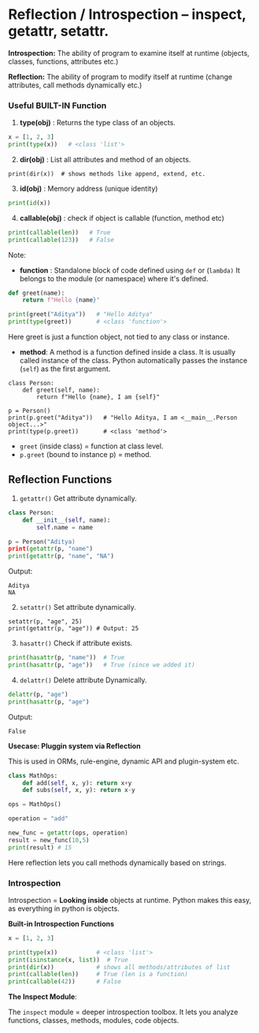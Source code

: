 # Reflection / Introspection – inspect, getattr, setattr.

**Introspection:** The ability of program to examine itself at runtime
(objects, classes, functions, attributes etc.)

**Reflection:** The ability of program to modify itself at runtime (change attributes, 
call methods dynamically etc.)


### Useful BUILT-IN Function
1. **type(obj)** : Returns the type class of an objects.
```python
x = [1, 2, 3]
print(type(x))   # <class 'list'>
```
2. **dir(obj)** : List all attributes and method of an objects.
```
print(dir(x))  # shows methods like append, extend, etc.
```
3. **id(obj)** : Memory address (unique identity)
```python
print(id(x))
```
4. **callable(obj)** : check if object is callable (function, method etc)
```python
print(callable(len))   # True
print(callable(123))   # False
```
Note:
- **function** : Standalone block of code defined using `def` or (`lambda)`
It belongs to the module (or namespace) where it's defined.
```python
def greet(name):
    return f"Hello {name}"

print(greet("Aditya"))   # "Hello Aditya"
print(type(greet))       # <class 'function'>
```
Here greet is just a function object, not tied to any class or instance.

- **method**: A method is a function defined inside a class. It is usually
  called instance of the class. Python automatically passes the instance (`self`) as the
  first argument.
```
class Person:
    def greet(self, name):
        return f"Hello {name}, I am {self}"

p = Person()
print(p.greet("Aditya"))   # "Hello Aditya, I am <__main__.Person object...>"
print(type(p.greet))       # <class 'method'>
```
- `greet` (inside class) = function at class level.
- `p.greet` (bound to instance p) = method.

## Reflection Functions
1. `getattr()`
Get attribute dynamically.
```python
class Person:
    def __init__(self, name):
        self.name = name

p = Person("Aditya)
print(getattr(p, "name")
print(getattr(p, "name", "NA")
```
Output:
```
Aditya
NA
```

2. `setattr()`
Set attribute dynamically.
```
setattr(p, "age", 25)
print(getattr(p, "age")) # Output: 25
```

3. `hasattr()`
Check if attribute exists.
```python
print(hasattr(p, "name"))  # True
print(hasattr(p, "age"))   # True (since we added it)
```
4. `delattr()`
Delete attribute Dynamically.
```python
delattr(p, "age")
print(hasattr(p, "age")
```
Output:
```
False
```

**Usecase: Pluggin system via Reflection**

This is used in ORMs, rule-engine, dynamic API and plugin-system etc.
```python
class MathOps:
    def add(self, x, y): return x+y
    def subs(self, x, y): return x-y

ops = MathOps()

operation = "add"

new_func = getattr(ops, operation)
result = new_func(10,5)
print(result) # 15
```
Here reflection lets you call methods dynamically based on strings.


### Introspection
Introspection = **Looking inside** objects at runtime.
Python makes this easy, as everything in python is objects.

**Built-in Introspection Functions**
```python
x = [1, 2, 3]

print(type(x))           # <class 'list'>
print(isinstance(x, list))  # True
print(dir(x))            # shows all methods/attributes of list
print(callable(len))     # True (len is a function)
print(callable(42))      # False
```

**The Inspect Module**:

The `inspect` module = deeper introspection toolbox.
It lets you analyze functions, classes, methods, modules, code objects.

